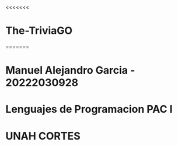 <<<<<<<
# The-TriviaGO
=======
# Manuel Alejandro Garcia - 20222030928
# Lenguajes de Programacion PAC I
# UNAH CORTES

>>>>>>> 
